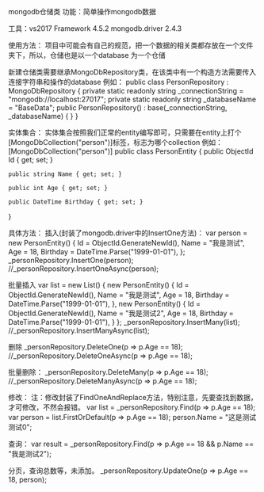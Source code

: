 mongodb仓储类
功能：简单操作mongodb数据

工具：vs2017
Framework 4.5.2
mongodb.driver 2.4.3

使用方法：
项目中可能会有自己的规范，把一个数据的相关类都存放在一个文件夹下，所以，仓储也是以一个database 为一个仓储

新建仓储类需要继承MongoDbRepository类，在该类中有一个构造方法需要传入连接字符串和操作的database
例如：
public class PersonRepository : MongoDbRepository
{
    private static readonly string _connectionString = "mongodb://localhost:27017";
    private static readonly string _databaseName = "BaseData";
    public PersonRepository() : base(_connectionString, _databaseName)
    {
    }
}

实体集合：
实体集合按照我们正常的entity编写即可，只需要在entity上打个[MongoDbCollection("person")]标签，标志为哪个collection
例如：
[MongoDbCollection("person")]
public class PersonEntity
{
    public ObjectId Id { get; set; }

    public string Name { get; set; }

    public int Age { get; set; }

    public DateTime Birthday { get; set; }
}

具体方法：
插入(封装了mongodb.driver中的InsertOne方法)：
var person = new PersonEntity()
{
    Id = ObjectId.GenerateNewId(),
    Name = "我是测试",
    Age = 18,
    Birthday = DateTime.Parse("1999-01-01"),
};
_personRepository.InsertOne<PersonEntity>(person);
//_personRepository.InsertOneAsync<PersonEntity>(person);

批量插入
var list = new List<PersonEntity>()
{
    new PersonEntity()
    {
        Id = ObjectId.GenerateNewId(),
        Name = "我是测试",
        Age = 18,
        Birthday = DateTime.Parse("1999-01-01"),
    },
    new PersonEntity()
    {
        Id = ObjectId.GenerateNewId(),
        Name = "我是测试2",
        Age = 18,
        Birthday = DateTime.Parse("1999-01-01"),
    }
};
_personRepository.InsertMany<PersonEntity>(list);
//_personRepository.InsertManyAsync<PersonEntity>(list);

删除
_personRepository.DeleteOne<PersonEntity>(p => p.Age == 18);
//_personRepository.DeleteOneAsync<PersonEntity>(p => p.Age == 18);

批量删除：
_personRepository.DeleteMany<PersonEntity>(p => p.Age == 18);
//_personRepository.DeleteManyAsync<PersonEntity>(p => p.Age == 18);

修改：
注：修改封装了FindOneAndReplace方法，特别注意，先要查找到数据，才可修改，不然会报错。
var list = _personRepository.Find<PersonEntity>(p => p.Age == 18);
var person = list.FirstOrDefault(p => p.Age == 18);
person.Name = "这是测试测试0";

查询：
var result = _personRepository.Find<PersonEntity>(p => p.Age == 18 && p.Name == "我是测试2");

分页，查询总数等，未添加。
_personRepository.UpdateOne<PersonEntity>(p => p.Age == 18, person);
            
            


